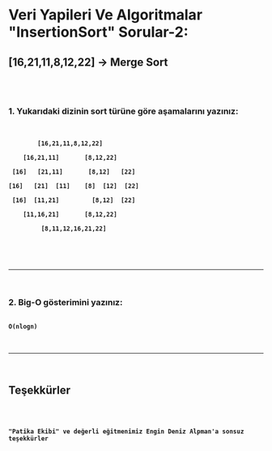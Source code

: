 # <strong> Veri Yapileri Ve Algoritmalar "InsertionSort" Sorular-2:

## <strong> [16,21,11,8,12,22] -> Merge Sort

<br>
<br>

### 1. Yukarıdaki dizinin sort türüne göre aşamalarını yazınız:
<br>

```
        [16,21,11,8,12,22]

    [16,21,11]       [8,12,22]

 [16]   [21,11]       [8,12]   [22]

[16]   [21]  [11]    [8]  [12]  [22]

 [16]  [11,21]         [8,12]  [22]

    [11,16,21]       [8,12,22]

         [8,11,12,16,21,22]



```
<br>
<hr>
<br>

### 2. Big-O gösterimini yazınız:

```

O(nlogn)

```
<br>
<hr>
<br>


## <b> Teşekkürler
<br>

```

"Patika Ekibi" ve değerli eğitmenimiz Engin Deniz Alpman'a sonsuz teşekkürler 

```

